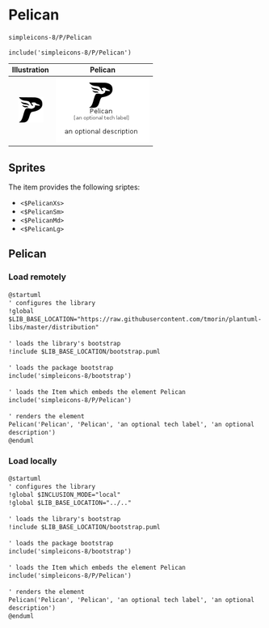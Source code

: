 # Pelican


```text
simpleicons-8/P/Pelican
```

```text
include('simpleicons-8/P/Pelican')
```



| Illustration | Pelican |
| :---: | :---: |
| ![illustration for Illustration](../../simpleicons-8/P/Pelican.png) | ![illustration for Pelican](../../simpleicons-8/P/Pelican.Local.png) |



## Sprites
The item provides the following sriptes:

- `<$PelicanXs>`
- `<$PelicanSm>`
- `<$PelicanMd>`
- `<$PelicanLg>`





## Pelican

### Load remotely
```plantuml
@startuml
' configures the library
!global $LIB_BASE_LOCATION="https://raw.githubusercontent.com/tmorin/plantuml-libs/master/distribution"

' loads the library's bootstrap
!include $LIB_BASE_LOCATION/bootstrap.puml

' loads the package bootstrap
include('simpleicons-8/bootstrap')

' loads the Item which embeds the element Pelican
include('simpleicons-8/P/Pelican')

' renders the element
Pelican('Pelican', 'Pelican', 'an optional tech label', 'an optional description')
@enduml
```

### Load locally
```plantuml
@startuml
' configures the library
!global $INCLUSION_MODE="local"
!global $LIB_BASE_LOCATION="../.."

' loads the library's bootstrap
!include $LIB_BASE_LOCATION/bootstrap.puml

' loads the package bootstrap
include('simpleicons-8/bootstrap')

' loads the Item which embeds the element Pelican
include('simpleicons-8/P/Pelican')

' renders the element
Pelican('Pelican', 'Pelican', 'an optional tech label', 'an optional description')
@enduml
```


